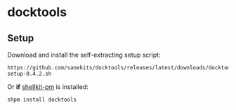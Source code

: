 # docktools

## Setup

Download and install the self-extracting setup script:

    https://github.com/sanekits/docktools/releases/latest/downloads/docktools-setup-0.4.2.sh

Or **if** [shellkit-pm](https://github.com/sanekits/shellkit-pm) is installed:

    shpm install docktools

##
